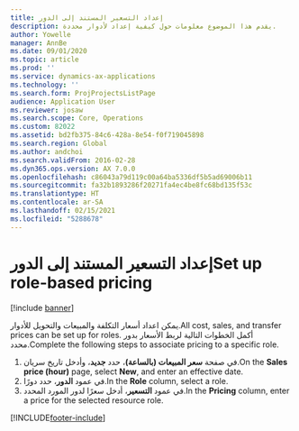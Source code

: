```yaml
---
title: إعداد التسعير المستند إلى الدور
description: يقدم هذا الموضوع معلومات حول كيفية إعداد لأدوار محددة.
author: Yowelle
manager: AnnBe
ms.date: 09/01/2020
ms.topic: article
ms.prod: ''
ms.service: dynamics-ax-applications
ms.technology: ''
ms.search.form: ProjProjectsListPage
audience: Application User
ms.reviewer: josaw
ms.search.scope: Core, Operations
ms.custom: 82022
ms.assetid: bd2fb375-84c6-428a-8e54-f0f719045898
ms.search.region: Global
ms.author: andchoi
ms.search.validFrom: 2016-02-28
ms.dyn365.ops.version: AX 7.0.0
ms.openlocfilehash: c86043a79d119c00a64ba5336df5b5ad69006b11
ms.sourcegitcommit: fa32b1893286f20271fa4ec4be8fc68bd135f53c
ms.translationtype: HT
ms.contentlocale: ar-SA
ms.lasthandoff: 02/15/2021
ms.locfileid: "5288678"
---
```

# <a name="set-up-role-based-pricing"></a><span data-ttu-id="8187d-103">إعداد التسعير المستند إلى الدور</span><span class="sxs-lookup"><span data-stu-id="8187d-103">Set up role-based pricing</span></span>

[!include [banner](../includes/banner.md)]

<span data-ttu-id="8187d-104">يمكن اعداد أسعار التكلفة والمبيعات والتحويل للأدوار.</span><span class="sxs-lookup"><span data-stu-id="8187d-104">All cost, sales, and transfer prices can be set up for roles.</span></span> <span data-ttu-id="8187d-105">أكمل الخطوات التالية لربط الأسعار بدور محدد.</span><span class="sxs-lookup"><span data-stu-id="8187d-105">Complete the following steps to associate pricing to a specific role.</span></span>

1. <span data-ttu-id="8187d-106">في صفحة **سعر المبيعات (بالساعة)**، حدد **جديد**، وأدخل تاريخ سريان.</span><span class="sxs-lookup"><span data-stu-id="8187d-106">On the **Sales price (hour)** page, select **New**, and enter an effective date.</span></span>
2. <span data-ttu-id="8187d-107">في عمود **الدور**، حدد دورًا.</span><span class="sxs-lookup"><span data-stu-id="8187d-107">In the **Role** column, select a role.</span></span>
3. <span data-ttu-id="8187d-108">في عمود **التسعير**، أدخل سعرًا لدور المورد المحدد.</span><span class="sxs-lookup"><span data-stu-id="8187d-108">In the **Pricing** column, enter a price for the selected resource role.</span></span>


[!INCLUDE[footer-include](../includes/footer-banner.md)]